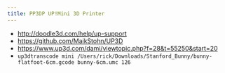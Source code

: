 ```yaml
---
title: PP3DP UP!Mini 3D Printer
---
```

* http://doodle3d.com/help/up-support
* https://github.com/MaikStohn/UP3D
* https://www.up3d.com/dami/viewtopic.php?f=28&t=55250&start=20
* `up3dtranscode mini /Users/rick/Downloads/Stanford_Bunny/bunny-flatfoot-6cm.gcode bunny-6cm.umc 126`
